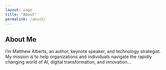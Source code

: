 ```yaml
---
layout: page
title: "About"
permalink: /about/
---
```


## About Me

I’m Matthew Alberts, an author, keynote speaker, and technology strategist. My mission is to help organizations and individuals navigate the rapidly changing world of AI, digital transformation, and innovation...
